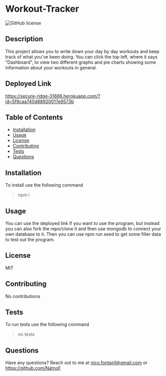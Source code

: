 # Workout-Tracker

![GitHub license](https://img.shields.io/badge/license-MIT-blue.svg)

## Description 
This project allows you to write down your day by day workouts and keep track of what you've been doing. You can click the top left, where it says "Dashboard", to view two different graphs and pie charts showing some information about your workouts in general.

## Deployed Link
https://secure-ridge-31666.herokuapp.com/?id=5f9caa740d88920017e9573b

## Table of Contents
- [Installation](#installation)
- [Usage](#usage)
- [License](#license)
- [Contributing](#contributing)
- [Tests](#tests)
- [Questions](#questions)

## Installation
To install use the following command
> npm i

## Usage
You can use the deployed link if you want to use the program, but instead you can also fork the repo/clone it and then use mongodb to connect your own database to it. Then you can use npm run seed to get some filler data to test out the program.

## License
MIT

## Contributing
No contributions

## Tests
To run tests use the following command 
> no tests

## Questions
Have any questions? Reach out to me at nico.fontan1@gmail.com or https://github.com/NatnoF
